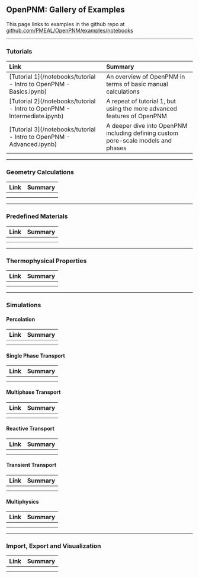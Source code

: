 ## OpenPNM: Gallery of Examples

This page links to examples in the github repo at [github.com/PMEAL/OpenPNM/examples/notebooks](https://www.github.com/PMEAL/OpenPNM/examples/notebooks)


[//]: # (This line and the one below are not rendered in the final file, so basically act as comments)
[//]: # (https://github.com/PMEAL/OpenPNM/blob/master/examples/XXXX.ipynb)


---

### Tutorials

| Link | Summary |
|:---|:---|
| [Tutorial 1](/notebooks/tutorial - Intro to OpenPNM - Basics.ipynb) | An overview of OpenPNM in terms of basic manual calculations |
| [Tutorial 2](/notebooks/tutorial - Intro to OpenPNM - Intermediate.ipynb) | A repeat of tutorial 1, but using the more advanced features of OpenPNM |
| [Tutorial 3](/notebooks/tutorial - Intro to OpenPNM - Advanced.ipynb) | A deeper dive into OpenPNM including defining custom pore-scale models and phases | 


---
### Geometry Calculations

| Link | Summary |
|:---|:---|
|  |  |
|  |  |


---
### Predefined Materials

| Link | Summary |
|:---|:---|
|  |  |
|  |  |



---
### Thermophysical Properties

| Link | Summary |
|:---|:---|
|  |  |
|  |  |


---
### Simulations

#### Percolation

| Link | Summary |
|:---|:---|
|  |  |
|  |  |

#### Single Phase Transport

| Link | Summary |
|:---|:---|
|  |  |
|  |  |

#### Multiphase Transport

| Link | Summary |
|:---|:---|
|  |  |
|  |  |

#### Reactive Transport

| Link | Summary |
|:---|:---|
|  |  |
|  |  |

#### Transient Transport

| Link | Summary |
|:---|:---|
|  |  |
|  |  |

#### Multiphysics

| Link | Summary |
|:---|:---|
|  |  |
|  |  |

---
### Import, Export and Visualization

| Link | Summary |
|:---|:---|
|  |  |
|  |  |

